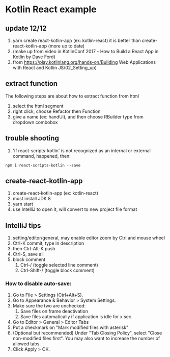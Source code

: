 # Kotlin React example

## update 12/12
1. yarn create react-kotlin-app <my-app> (ex: kotlin-react)
   it is better than create-react-kotlin-app (more up to date)
2. (make up from video in KotlinConf 2017 - How to Build a React App in Kotlin by Dave Ford)
3. from https://play.kotlinlang.org/hands-on/Building Web Applications with React and Kotlin JS/02_Setting_up)

## extract function
The following steps are about how to extract function from html
1. select the html segment
2. right click, choose Refactor then Function
3. give a name (ex: handUi), and then choose RBuilder type from
   dropdown combobox 
   
## trouble shooting
1. 'if react-scripts-kotlin' is not recognized as an 
    internal or external command, happened, then:
```
npm i react-scripts-kotlin --save
```

## create-react-kotlin-app 
1. create-react-kotlin-app <my-app> (ex: kotlin-react)
2. must install JDK 8
3. yarn start
4. use IntelliJ to open it, will convert to new project
   file format
   
## IntelliJ tips
1. setting/editor/general, may enable editor zoom by Ctrl 
    and mouse wheel
2. Ctrl-K commit, type in description
3. then Ctrl-Alt-K push
4. Ctrl-S, save all
5. block comment
    1. Ctrl-/ (toggle selected line comment)
    2. Ctrl-Shift-/ (toggle block comment)

### How to disable auto-save:
1. Go to File > Settings (Ctrl+Alt+S).
2. Go to Appearance & Behavior > System Settings.
3. Make sure the two are unchecked:
    1. Save files on frame deactivation
    2. Save files automatically if application is idle for x sec.
4. Go to Editor > General > Editor Tabs
5. Put a checkmark on "Mark modified files with asterisk"
6. (Optional but recommended) Under "Tab Closing Policy", select "Close non-modified files first". You may also want to increase the number of allowed tabs.
7. Click Apply > OK.